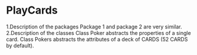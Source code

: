 PlayCards
===

1.Description of the packages
    Package 1 and package 2 are very similar.
2.Description of the classes
    Class Poker abstracts the properties of a single card.
    Class Pokers abstracts the attributes of a deck of CARDS (52 CARDS by default).
